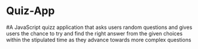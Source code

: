 # Quiz-App
#A JavaScript quizz application that asks users  random  questions and gives users the  chance to try and find the right answer from the given choices within the stipulated time as they advance towards more complex questions
